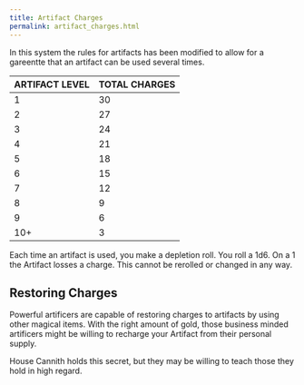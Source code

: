 ```yaml
---
title: Artifact Charges
permalink: artifact_charges.html
---
```

In this system the rules for artifacts has been modified to allow for a gareentte that an artifact can be used several times. 

ARTIFACT LEVEL|TOTAL CHARGES
---|---
1|30
2|27
3|24
4|21
5|18
6|15
7|12
8|9
9|6
10+|3

Each time an artifact is used, you make a depletion roll. You roll a 1d6. On a 1 the Artifact losses a charge. This cannot be rerolled or changed in any way.

## Restoring Charges
Powerful artificers are capable of restoring charges to artifacts by using other magical items. With the right amount of gold, those business minded artificers might be willing to recharge your Artifact from their personal supply.

House Cannith holds this secret, but they may be willing to teach those they hold in high regard.
